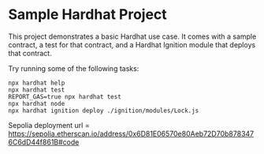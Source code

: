 # Sample Hardhat Project

This project demonstrates a basic Hardhat use case. It comes with a sample contract, a test for that contract, and a Hardhat Ignition module that deploys that contract.

Try running some of the following tasks:

```shell
npx hardhat help
npx hardhat test
REPORT_GAS=true npx hardhat test
npx hardhat node
npx hardhat ignition deploy ./ignition/modules/Lock.js
```

Sepolia deployment url = https://sepolia.etherscan.io/address/0x6D81E06570e80Aeb72D70b8783476C6dD44f861B#code

